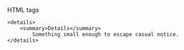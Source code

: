 HTML tags
<get image and show>

```
<details>
    <summary>Details</summary>
        Something small enough to escape casual notice.
</details>
```
